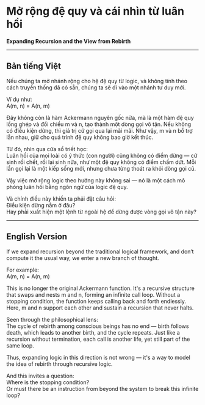 # Mở rộng đệ quy và cái nhìn từ luân hồi  
**Expanding Recursion and the View from Rebirth**

---

## Bản tiếng Việt

Nếu chúng ta mở nhánh rộng cho hệ đệ quy từ logic, và không tính theo cách truyền thống đã có sẵn, chúng ta sẽ đi vào một nhánh tư duy mới.

Ví dụ như:  
A(m, n) = A(n, m)

Đây không còn là hàm Ackermann nguyên gốc nữa, mà là một hàm đệ quy lồng ghép và đổi chiều m và n, tạo thành một dòng gọi vô tận. Nếu không có điều kiện dừng, thì giá trị cứ gọi qua lại mãi mãi. Như vậy, m và n bổ trợ lẫn nhau, giữ cho quá trình đệ quy không bao giờ kết thúc.

Từ đó, nhìn qua cửa sổ triết học:  
Luân hồi của mọi loài có ý thức (con người) cũng không có điểm dừng — cứ sinh rồi chết, rồi lại sinh nữa, như một đệ quy không có điểm chấm dứt. Mỗi lần gọi lại là một kiếp sống mới, nhưng chưa từng thoát ra khỏi dòng gọi cũ.

Vậy việc mở rộng logic theo hướng này không sai — nó là một cách mô phỏng luân hồi bằng ngôn ngữ của logic đệ quy.

Và chính điều này khiến ta phải đặt câu hỏi:  
Điều kiện dừng nằm ở đâu?  
Hay phải xuất hiện một lệnh từ ngoài hệ để dừng được vòng gọi vô tận này?

---

## English Version

If we expand recursion beyond the traditional logical framework, and don’t compute it the usual way, we enter a new branch of thought.

For example:  
A(m, n) = A(n, m)

This is no longer the original Ackermann function. It's a recursive structure that swaps and nests m and n, forming an infinite call loop. Without a stopping condition, the function keeps calling back and forth endlessly. Here, m and n support each other and sustain a recursion that never halts.

Seen through the philosophical lens:  
The cycle of rebirth among conscious beings has no end — birth follows death, which leads to another birth, and the cycle repeats. Just like a recursion without termination, each call is another life, yet still part of the same loop.

Thus, expanding logic in this direction is not wrong — it's a way to model the idea of rebirth through recursive logic.

And this invites a question:  
Where is the stopping condition?  
Or must there be an instruction from beyond the system to break this infinite loop?